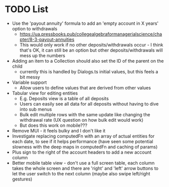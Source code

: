# TODO List

* Use the 'payout annuity' formula to add an 'empty account in X years' option to withdrawals
  * https://ua.pressbooks.pub/collegealgebraformanagerialscience/chapter/8-3-payout-annuities
  * This would only work if no other deposits/withdrawals occur - I think that's OK, it can still be an option but other deposits/withdrawals will mess up the numbers
* Adding an item to a Collection should also set the ID of the parent on the child
  * currently this is handled by Dialogs.ts initial values, but this feels a bit messy
* Variable support
  * Allow users to define values that are derived from other values
* Tabular view for editing entities
  * E.g. Deposits view is a table of all deposits
  * Users can easily see all data for all deposits without having to dive into sub menus
  * Bulk edit multiple rows with the same update like changing the withdrawal rate (UX question on how bulk edit would work)
  * But does this work on mobile???
* Remove MUI - it feels bulky and I don't like it
* Investigate replacing computedFn with an array of actual entities for each date, to see if it helps performance (have seen some potential slowness with the deep maps in computedFn and caching of params)
* Plus sign to the right of the account headers to add a new account column
* Better mobile table view - don't use a full screen table, each column takes the whole screen and there are 'right' and 'left' arrow buttons to let the user switch to the next column (maybe also swipe left/right gestures)